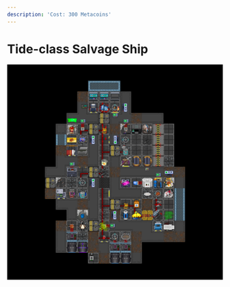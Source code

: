 ```yaml
---
description: 'Cost: 300 Metacoins'
---
```


# Tide-class Salvage Ship

![](<../../.gitbook/assets/image (30).png>)
